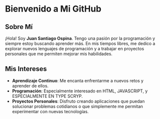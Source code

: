 # Bienvenido a Mi GitHub

## Sobre Mí
¡Hola! Soy **Juan Santiago Ospina**. Tengo una pasión por la programación y siempre estoy buscando aprender más. En mis tiempos libres, me dedico a explorar nuevos lenguajes de programación y a trabajar en proyectos personales que me permiten mejorar mis habilidades.

## Mis Intereses
- **Aprendizaje Continuo**: Me encanta enfrentarme a nuevos retos y aprender de ellos.
- **Programación**: Especialmente interesado en HTML, JAVASCRIPT, y ESPECIALMENTE EN TYPE SCRYP.
- **Proyectos Personales**: Disfruto creando aplicaciones que puedan solucionar problemas cotidianos o que simplemente me permitan experimentar con nuevas tecnologías.
